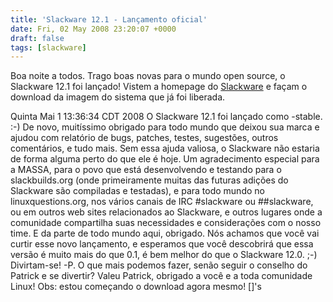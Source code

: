 ```yaml
---
title: 'Slackware 12.1 - Lançamento oficial'
date: Fri, 02 May 2008 23:20:07 +0000
draft: false
tags: [slackware]
---
```


Boa noite a todos. Trago boas novas para o mundo open source, o Slackware 12.1 foi lançado! Vistem a homepage do [Slackware](http://slackware.com "Slackware") e façam o download da imagem do sistema que já foi liberada.

Quinta Mai  1 13:36:34 CDT 2008
O Slackware 12.1 foi lançado como -stable.  :-)  De novo, muitíssimo obrigado para todo mundo
que deixou sua marca e ajudou com relatório de bugs, patches, testes, sugestões,
outros comentários, e tudo mais.  Sem essa ajuda valiosa, o Slackware
não estaria de forma alguma perto do que ele é hoje.  Um agradecimento especial para a MASSA, 
para o povo que está desenvolvendo e testando para o slackbuilds.org (onde primeiramente muitas
das futuras adições do Slackware são  compiladas e testadas), e para todo mundo no
linuxquestions.org, nos vários canais de IRC #slackware ou ##slackware, ou em outros
web sites relacionados ao Slackware, e outros lugares onde a comunidade compartilha suas
necessidades e considerações com o nosso time.  E da parte de todo mundo aqui, obrigado.
Nós achamos que você vai curtir esse novo lançamento, e esperamos que você descobrirá que essa
versão é muito mais do que 0.1, é bem melhor do que o Slackware 12.0.  ;-)
Divirtam-se!  -P.
O que mais podemos fazer, senão seguir o conselho do Patrick e se divertir? Valeu Patrick, obrigado a você e a toda comunidade Linux! Obs: estou começando o download agora mesmo! \[\]'s